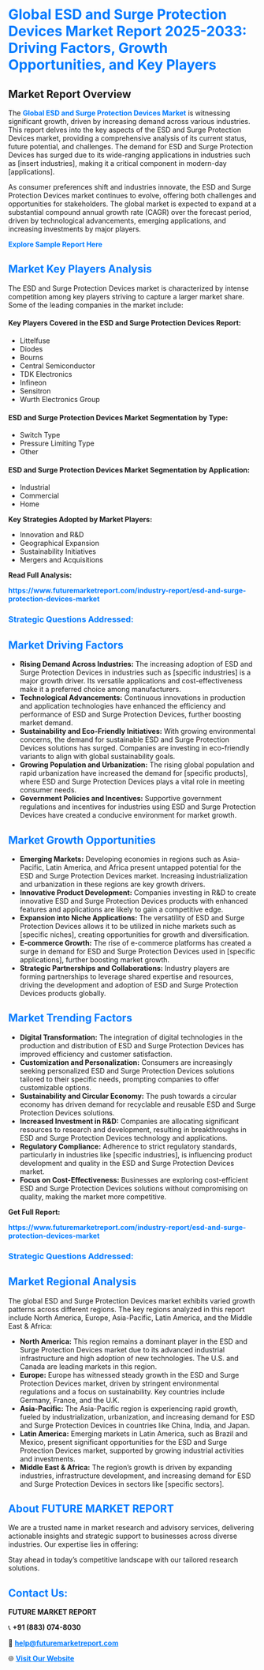 <h1 style="color: #007BFF;">Global ESD and Surge Protection Devices Market Report 2025-2033: Driving Factors, Growth Opportunities, and Key Players</h1>

<section id="overview">
<h2>Market Report Overview</h2>
<p>The <a href="https://www.futuremarketreport.com/industry-report/esd-and-surge-protection-devices-market" style="color: #007BFF; text-decoration: none;"><strong>Global ESD and Surge Protection Devices Market</strong></a> is witnessing significant growth, driven by increasing demand across various industries. This report delves into the key aspects of the ESD and Surge Protection Devices market, providing a comprehensive analysis of its current status, future potential, and challenges. The demand for ESD and Surge Protection Devices has surged due to its wide-ranging applications in industries such as [insert industries], making it a critical component in modern-day [applications].</p>
<p>As consumer preferences shift and industries innovate, the ESD and Surge Protection Devices market continues to evolve, offering both challenges and opportunities for stakeholders. The global market is expected to expand at a substantial compound annual growth rate (CAGR) over the forecast period, driven by technological advancements, emerging applications, and increasing investments by major players.</p>
</section>

<section id="overview">
<p><a href="https://www.futuremarketreport.com/request-sample/reportId=76870" style="color: #007BFF; text-decoration: none;"><strong>Explore Sample Report Here</strong></a></p>
</section>

<section id="key-players">
<h2 style="color: #007BFF;">Market Key Players Analysis</h2>
<p>The ESD and Surge Protection Devices market is characterized by intense competition among key players striving to capture a larger market share. Some of the leading companies in the market include:</p>
<h4>Key Players Covered in the ESD and Surge Protection Devices Report:</h4>
<ul><li>Littelfuse</li><li>Diodes</li><li>Bourns</li><li>Central Semiconductor</li><li>TDK Electronics</li><li>Infineon</li><li>Sensitron</li><li>Wurth Electronics Group</li></ul>
<h4>ESD and Surge Protection Devices Market Segmentation by Type:</h4>
<ul><li>Switch Type</li><li>Pressure Limiting Type</li><li>Other</li></ul>

<h4>ESD and Surge Protection Devices Market Segmentation by Application:</h4>
<ul><li>Industrial</li><li>Commercial</li><li>Home</li></ul>
<p><strong>Key Strategies Adopted by Market Players:</strong></p>
<ul>
<li>Innovation and R&D</li>
<li>Geographical Expansion</li>
<li>Sustainability Initiatives</li>
<li>Mergers and Acquisitions</li>
</ul>
</section>

<section>
<p><strong>Read Full Analysis: </strong></p><a href="https://www.futuremarketreport.com/industry-report/esd-and-surge-protection-devices-market" style="color: #007BFF; text-decoration: none;"><strong>https://www.futuremarketreport.com/industry-report/esd-and-surge-protection-devices-market</strong></a>
<h3 style="color: #007BFF;">Strategic Questions Addressed:</h3>
</section>

<section id="driving-factors">
<h2 style="color: #007BFF;">Market Driving Factors</h2>
<ul>
<li><strong>Rising Demand Across Industries:</strong> The increasing adoption of ESD and Surge Protection Devices in industries such as [specific industries] is a major growth driver. Its versatile applications and cost-effectiveness make it a preferred choice among manufacturers.</li>
<li><strong>Technological Advancements:</strong> Continuous innovations in production and application technologies have enhanced the efficiency and performance of ESD and Surge Protection Devices, further boosting market demand.</li>
<li><strong>Sustainability and Eco-Friendly Initiatives:</strong> With growing environmental concerns, the demand for sustainable ESD and Surge Protection Devices solutions has surged. Companies are investing in eco-friendly variants to align with global sustainability goals.</li>
<li><strong>Growing Population and Urbanization:</strong> The rising global population and rapid urbanization have increased the demand for [specific products], where ESD and Surge Protection Devices plays a vital role in meeting consumer needs.</li>
<li><strong>Government Policies and Incentives:</strong> Supportive government regulations and incentives for industries using ESD and Surge Protection Devices have created a conducive environment for market growth.</li>
</ul>
</section>

<section id="growth-opportunities">
<h2 style="color: #007BFF;">Market Growth Opportunities</h2>
<ul>
<li><strong>Emerging Markets:</strong> Developing economies in regions such as Asia-Pacific, Latin America, and Africa present untapped potential for the ESD and Surge Protection Devices market. Increasing industrialization and urbanization in these regions are key growth drivers.</li>
<li><strong>Innovative Product Development:</strong> Companies investing in R&D to create innovative ESD and Surge Protection Devices products with enhanced features and applications are likely to gain a competitive edge.</li>
<li><strong>Expansion into Niche Applications:</strong> The versatility of ESD and Surge Protection Devices allows it to be utilized in niche markets such as [specific niches], creating opportunities for growth and diversification.</li>
<li><strong>E-commerce Growth:</strong> The rise of e-commerce platforms has created a surge in demand for ESD and Surge Protection Devices used in [specific applications], further boosting market growth.</li>
<li><strong>Strategic Partnerships and Collaborations:</strong> Industry players are forming partnerships to leverage shared expertise and resources, driving the development and adoption of ESD and Surge Protection Devices products globally.</li>
</ul>
</section>

<section id="trending-factors">
<h2 style="color: #007BFF;">Market Trending Factors</h2>
<ul>
<li><strong>Digital Transformation:</strong> The integration of digital technologies in the production and distribution of ESD and Surge Protection Devices has improved efficiency and customer satisfaction.</li>
<li><strong>Customization and Personalization:</strong> Consumers are increasingly seeking personalized ESD and Surge Protection Devices solutions tailored to their specific needs, prompting companies to offer customizable options.</li>
<li><strong>Sustainability and Circular Economy:</strong> The push towards a circular economy has driven demand for recyclable and reusable ESD and Surge Protection Devices solutions.</li>
<li><strong>Increased Investment in R&D:</strong> Companies are allocating significant resources to research and development, resulting in breakthroughs in ESD and Surge Protection Devices technology and applications.</li>
<li><strong>Regulatory Compliance:</strong> Adherence to strict regulatory standards, particularly in industries like [specific industries], is influencing product development and quality in the ESD and Surge Protection Devices market.</li>
<li><strong>Focus on Cost-Effectiveness:</strong> Businesses are exploring cost-efficient ESD and Surge Protection Devices solutions without compromising on quality, making the market more competitive.</li>
</ul>
</section>

<section>
<p><strong>Get Full Report: </strong></p><a href="https://www.futuremarketreport.com/industry-report/esd-and-surge-protection-devices-market" style="color: #007BFF; text-decoration: none;"><strong>https://www.futuremarketreport.com/industry-report/esd-and-surge-protection-devices-market</strong></a>
<h3 style="color: #007BFF;">Strategic Questions Addressed:</h3>
</section>


<section id="regional-analysis">
<h2 style="color: #007BFF;">Market Regional Analysis</h2>
<p>The global ESD and Surge Protection Devices market exhibits varied growth patterns across different regions. The key regions analyzed in this report include North America, Europe, Asia-Pacific, Latin America, and the Middle East & Africa:</p>
<ul>
<li><strong>North America:</strong> This region remains a dominant player in the ESD and Surge Protection Devices market due to its advanced industrial infrastructure and high adoption of new technologies. The U.S. and Canada are leading markets in this region.</li>
<li><strong>Europe:</strong> Europe has witnessed steady growth in the ESD and Surge Protection Devices market, driven by stringent environmental regulations and a focus on sustainability. Key countries include Germany, France, and the U.K.</li>
<li><strong>Asia-Pacific:</strong> The Asia-Pacific region is experiencing rapid growth, fueled by industrialization, urbanization, and increasing demand for ESD and Surge Protection Devices in countries like China, India, and Japan.</li>
<li><strong>Latin America:</strong> Emerging markets in Latin America, such as Brazil and Mexico, present significant opportunities for the ESD and Surge Protection Devices market, supported by growing industrial activities and investments.</li>
<li><strong>Middle East & Africa:</strong> The region’s growth is driven by expanding industries, infrastructure development, and increasing demand for ESD and Surge Protection Devices in sectors like [specific sectors].</li>
</ul>
</section>

<footer>
<h2 style="color: #007BFF;">About FUTURE MARKET REPORT</h2>
<p>We are a trusted name in market research and advisory services, delivering actionable insights and strategic support to businesses across diverse industries. Our expertise lies in offering:</p>

<p>Stay ahead in today’s competitive landscape with our tailored research solutions.</p>

<h2 style="color: #007BFF;">Contact Us:</h2>
<p><strong>FUTURE MARKET REPORT</strong></p>
<p>📞 <strong>+91 (883) 074-8030</strong></p>
<p>📧 <strong><a href="mailto:help@futuremarketreport.com" style="color: #007BFF;">help@futuremarketreport.com</a></strong></p>
<p>🌐 <strong><a href="https://www.futuremarketreport.com/" style="color: #007BFF;">Visit Our Website</a></strong></p>
</footer>